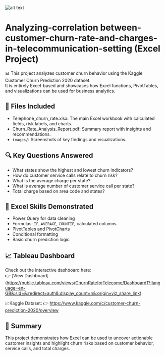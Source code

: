 ![alt text]()


# Analyzing-correlation between-customer-churn-rate-and-charges-in-telecommunication-setting  (Excel Project)
📊 This project analyzes customer churn behavior using the Kaggle Customer Churn Prediction 2020 dataset.  
It is entirely Excel-based and showcases how Excel functions, PivotTables, and visualizations can be used for business analytics.

## 📁 Files Included
- Telephone_churn_rate.xlsx: The main Excel workbook with calculated fields, risk labels, and charts.
- Churn_Rate_Analysis_Report.pdf: Summary report with insights and recommendations.
- `images/`: Screenshots of key findings and visualizations.

## 🔍 Key Questions Answered
- What states show the highest and lowest churn indicators?
- How do customer service calls relate to churn risk?
- What is the average charge per state?
- What is average number of customer service call per state?
- Total charge based on area code and states?

## 🧮 Excel Skills Demonstrated
- Power Query for data cleaning
- Formulas: `IF`, `AVERAGE`, `COUNTIF`, calculated columns
- PivotTables and PivotCharts
- Conditional formatting
- Basic churn prediction logic

## 📈 Tableau Dashboard
Check out the interactive dashboard here:  
👉 [View Dashboard] (https://public.tableau.com/views/ChurnRateforTelecome/Dashboard1?:language=en-GB&:sid=&:redirect=auth&:display_count=n&:origin=viz_share_link)

📈Kaggle Dataset:
👉 https://www.kaggle.com/c/customer-churn-prediction-2020/overview

## 📌 Summary
This project demonstrates how Excel can be used to uncover actionable customer insights and highlight churn risks based on customer behavior, service calls, and total charges.


